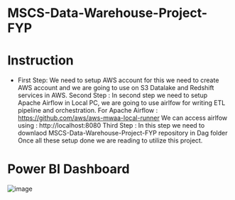 # MSCS-Data-Warehouse-Project-FYP
# Instruction
* First Step: We need to setup AWS account for this we need to create AWS account and we are going to use on S3 Datalake and Redshift services in AWS.
Second Step : In second step we need to setup Apache Airflow in Local PC, we are going to use airlfow for writing ETL pipeline and orchestration.
For Apache Airflow : https://github.com/aws/aws-mwaa-local-runner
We can access airlfow using : http://localhost:8080
Third Step : In this step we need to downlaod MSCS-Data-Warehouse-Project-FYP repository in Dag folder
Once all these setup done we are reading to utilize this project.



# Power BI Dashboard
![image](https://github.com/user-attachments/assets/a23fbe1f-d4e0-4f1f-81b8-783e49ecc9b9)
